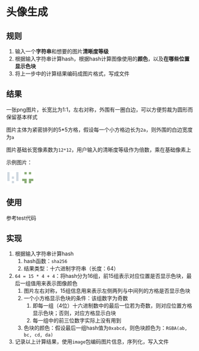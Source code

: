 # 头像生成

## 规则

1. 输入一个**字符串**和想要的图片**清晰度等级**
2. 根据输入字符串计算hash，根据hash计算图像使用的**颜色**，以及**在哪些位置显示色块**
3. 将上一步中的计算结果编码成图片格式，写成文件

## 结果

一张png图片，长宽比为1:1，左右对称，外围有一圈白边，可以方便剪裁为圆形而保留基本样式

图片主体为紧密排列的5*5方格，假设每一个小方格边长为`2a`，则外围的白边宽度为`a`

图片基础长宽像素数为`12*12`，用户输入的清晰度等级作为倍数，乘在基础像素上

示例图片：

![img](img/mario_3.png)
![img](img/mats9693_3.png)

## 使用

参考test代码

## 实现

1. 根据输入字符串计算hash
    1. hash函数：`sha256`
    2. 结果类型：十六进制字符串（长度：64）
2. `64 = 15 * 4 + 4`：将hash分为16组，前15组表示对应位置是否显示色块，最后一组值用来表示图像颜色
    1. 图片左右对称，15组信息用来表示左侧两列与中间列的方格是否显示色块
    2. 一个小方格显示色块的条件：该组数字为奇数
        1. 即每一组（4位）十六进制数中的最后一位若为奇数，则对应位置方格显示色块；否则，对应方格显示白块
        2. 每一组中的前三位数字实际上没有用到
    3. 色块的颜色：假设最后一组hash值为`0xabcd`，则色块颜色为：`RGBA(ab, bc, cd, da)`
3. 记录以上计算结果，使用`image`包编码图片信息，序列化，写入文件
